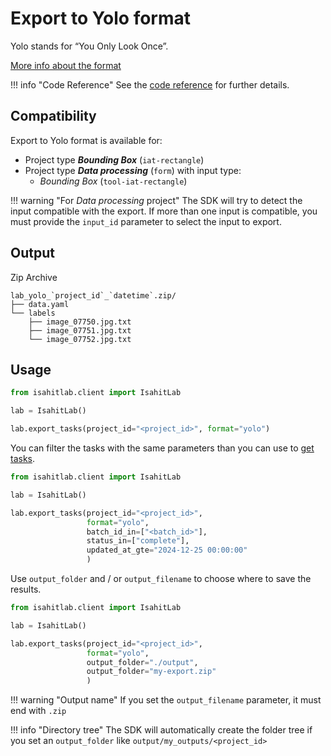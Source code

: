 # Export to Yolo format

Yolo stands for “You Only Look Once”.

[More info about the format](https://yolov8.org/yolov8-label-format)

!!! info "Code Reference"
    See the [code reference](../task.md#isahitlab.actions.task.TaskActions.export_tasks) for further details.

## Compatibility

Export to Yolo format is available for:

* Project type *__Bounding Box__* (`iat-rectangle`)
* Project type *__Data processing__* (`form`) with input type:
    * *Bounding Box* (`tool-iat-rectangle`)

!!! warning "For *Data processing* project"
    The SDK will try to detect the input compatible with the export. 
    If more than one input is compatible, you must provide the `input_id` parameter to select the input to export.

## Output

Zip Archive

```
lab_yolo_`project_id`_`datetime`.zip/
├── data.yaml
└── labels
    ├── image_07750.jpg.txt
    ├── image_07751.jpg.txt
    └── image_07752.jpg.txt
```


## Usage

``` python
from isahitlab.client import IsahitLab

lab = IsahitLab()

lab.export_tasks(project_id="<project_id>", format="yolo")
```

You can filter the tasks with the same parameters than you can use to [get tasks](../task.md#isahitlab.actions.task.TaskActions.get_tasks).

``` python
from isahitlab.client import IsahitLab

lab = IsahitLab()

lab.export_tasks(project_id="<project_id>", 
                 format="yolo", 
                 batch_id_in=["<batch_id>"], 
                 status_in=["complete"], 
                 updated_at_gte="2024-12-25 00:00:00"
                 )
```

Use `output_folder` and / or `output_filename` to choose where to save the results.


``` python
from isahitlab.client import IsahitLab

lab = IsahitLab()

lab.export_tasks(project_id="<project_id>", 
                 format="yolo", 
                 output_folder="./output",
                 output_folder="my-export.zip"
                 )
```

!!! warning "Output name"
    If you set the `output_filename` parameter, it must end with `.zip`

!!! info "Directory tree"
    The SDK will automatically create the folder tree if you set an `output_folder` like `output/my_outputs/<project_id>`